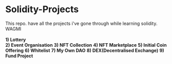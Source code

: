 # Solidity-Projects
This repo. have all the projects i've gone through while learning solidity. WAGMI<br>
<br>
**1) Lottery**<br>
**2) Event Organisation**
**3) NFT Collection**
**4) NFT Marketplace**
**5) Initial Coin Offering**
**6) Whitelist**
**7) My Own DAO**
**8) DEX(Decentralised Exchange)**
**9) Fund Project**
